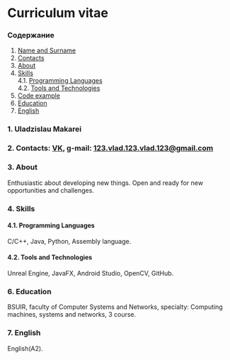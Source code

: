 # Curriculum vitae
### Содержание
1. [Name and Surname](#1) <br>
2. [Contacts](#2) <br>
3. [About](#3) <br>
4. [Skills](#4.) <br>
4.1. [Programming Languages](#4.1) <br>
4.2. [Tools and Technologies](#4.2) <br>
5. [Сode example](#5) <br>
6. [Education](#6) <br>
7. [English](#7) <br>

### 1. Uladzislau Makarei <a name="1"></a>
### 2. Contacts: [VK](https://vk.com/vlad_makarey), g-mail: 123.vlad.123.vlad.123@gmail.com <a name="2"></a>
### 3. About <a name="3"></a>
Enthusiastic about developing new things. Open and ready for new opportunities and challenges.
### 4. Skills <a name="4"></a>
#### 4.1. Programming Languages <a name="4.1"></a>
C/C++, Java, Python, Assembly language.
#### 4.2. Tools and Technologies <a name="4.2"></a>
Unreal Engine, JavaFX, Android Studio, OpenCV, GitHub.
### 6. Education <a name="6"></a>
BSUIR, faculty of Computer Systems and Networks, specialty: Computing machines, systems and networks, 3 course.
### 7. English <a name="7"></a>
English(A2).
